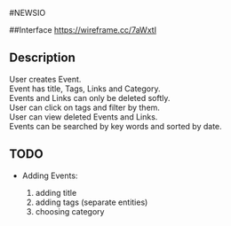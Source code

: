 #NEWSIO

##Interface
https://wireframe.cc/7aWxtI

## Description
User creates Event.  
Event has title, Tags, Links and Category.  
Events and Links can only be deleted softly.  
User can click on tags and filter by them.  
User can view deleted Events and Links.  
Events can be searched by key words and sorted by date.
## TODO

- Adding Events: 

    1. adding title
    2. adding tags (separate entities)
    3. choosing category 
